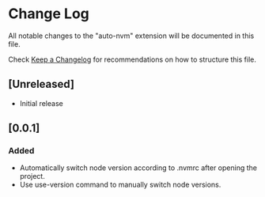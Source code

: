 # Change Log

All notable changes to the "auto-nvm" extension will be documented in this file.

Check [Keep a Changelog](http://keepachangelog.com/) for recommendations on how to structure this file.

## [Unreleased]

- Initial release

## [0.0.1]

### Added

- Automatically switch node version according to .nvmrc after opening the project.
- Use use-version command to manually switch node versions.
